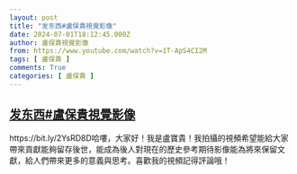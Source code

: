 ```yaml
---
layout: post
title: "发东西#盧保貴視覺影像"
date: 2024-07-01T18:12:45.000Z
author: 盧保貴視覺影像
from: https://www.youtube.com/watch?v=1T-ApS4CI2M
tags: [ 盧保貴 ]
comments: True
categories: [ 盧保貴 ]
---
```

<!--1719857565000-->
[发东西#盧保貴視覺影像](https://www.youtube.com/watch?v=1T-ApS4CI2M)
------

<div>
https://bit.ly/2YsRD8D哈嘍，大家好！我是盧寶貴！我拍攝的視頻希望能給大家帶來貢獻能夠留存後世，能成為後人對現在的歷史參考期待影像能為將來保留文獻，給人們帶來更多的意義與思考。喜歡我的視頻記得評論哦！
</div>
